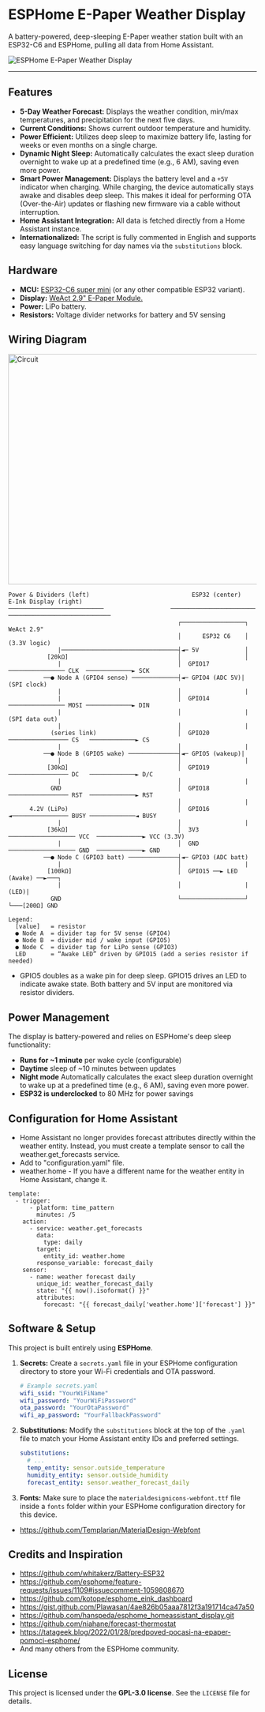 # ESPHome E-Paper Weather Display

A battery-powered, deep-sleeping E-Paper weather station built with an ESP32-C6 and ESPHome, pulling all data from Home Assistant.

![ESPHome E-Paper Weather Display](https://github.com/user-attachments/assets/40755404-2f58-46b8-8729-94c887d0f0c9)

---

## Features

- **5-Day Weather Forecast:** Displays the weather condition, min/max temperatures, and precipitation for the next five days.
- **Current Conditions:** Shows current outdoor temperature and humidity.
- **Power Efficient:** Utilizes deep sleep to maximize battery life, lasting for weeks or even months on a single charge.
- **Dynamic Night Sleep:** Automatically calculates the exact sleep duration overnight to wake up at a predefined time (e.g., 6 AM), saving even more power.
- **Smart Power Management:** Displays the battery level and a `+5V` indicator when charging. While charging, the device automatically stays awake and disables deep sleep. This makes it ideal for performing OTA (Over-the-Air) updates or flashing new firmware via a cable without interruption.
- **Home Assistant Integration:** All data is fetched directly from a Home Assistant instance.
- **Internationalized:** The script is fully commented in English and supports easy language switching for day names via the `substitutions` block.

## Hardware

- **MCU:** [ESP32-C6 super mini](https://www.espboards.dev/esp32/esp32-c6-super-mini/) (or any other compatible ESP32 variant).
- **Display:** [WeAct 2.9" E-Paper Module.](https://github.com/WeActStudio/WeActStudio.EpaperModule)
- **Power:** LiPo battery.
- **Resistors:** Voltage divider networks for battery and 5V sensing

## Wiring Diagram

<img width="606" height="467" alt="Circuit" src="https://github.com/user-attachments/assets/701f2e11-a6e7-4a6a-8308-e02831b1fd1d" />

```
Power & Dividers (left)                             ESP32 (center)             E-Ink Display (right)
───────────────────────────                   ────────────────────────      ─────────────────────────────
                                                ┌──────────────────┐            WeAct 2.9"
                                                │      ESP32 C6    │            (3.3V logic)
              |─────────────────────────────────┤◄─ 5V             │
           [20kΩ]                               │                  │
              |                                 │  GPIO17 ──────────────── CLK  ─────────────► SCK
          ──● Node A (GPIO4 sense) ─────────────┤◄─ GPIO4 (ADC 5V)|        (SPI clock)
              |                                 │                  |
              |                                 │  GPIO14 ──────────────── MOSI ─────────────► DIN
              |                                 │                  |    (SPI data out)
              |                                 │                  |
            (series link)                       │  GPIO20 ───────────────── CS   ─────────────► CS
              |                                 │                  |
          ──● Node B (GPIO5 wake) ──────────────┤◄─ GPIO5 (wakeup)|
              |                                 │                  |
           [30kΩ]                               │  GPIO19 ───────────────── DC   ─────────────► D/C
              |                                 │                  |
            GND                                 │  GPIO18 ───────────────── RST  ─────────────► RST
                                                │                  |
      4.2V (LiPo)                               │  GPIO16  ◄──────────────── BUSY ─────────────◄ BUSY
              |                                 │                  |
           [36kΩ]                               │  3V3  ─────────────────── VCC  ─────────────► VCC (3.3V)
              |                                 │  GND  ─────────────────── GND  ─────────────► GND
          ──● Node C (GPIO3 batt) ──────────────┤◄─ GPIO3 (ADC batt)
              |                                 │                  |
           [100kΩ]                              │  GPIO15 ──► LED (Awake) ──►───┐
              |                                 │                  |       (LED)|
            GND                                 └──────────────────┘            └───[200Ω] GND

Legend:
  [value]   = resistor
  ● Node A  = divider tap for 5V sense (GPIO4)
  ● Node B  = divider mid / wake input (GPIO5)
  ● Node C  = divider tap for LiPo sense (GPIO3)
  LED       = “Awake LED” driven by GPIO15 (add a series resistor if needed)
```
* GPIO5 doubles as a wake pin for deep sleep. GPIO15 drives an LED to indicate awake state. Both battery and 5V input are monitored via resistor dividers.

## Power Management
The display is battery-powered and relies on ESPHome's deep sleep functionality:

- **Runs for ~1 minute** per wake cycle (configurable)
- **Daytime** sleep of ~10 minutes between updates
- **Night mode** Automatically calculates the exact sleep duration overnight to wake up at a predefined time (e.g., 6 AM), saving even more power.
- **ESP32 is underclocked** to 80 MHz for power savings

## Configuration for Home Assistant
* Home Assistant no longer provides forecast attributes directly within the weather entity. Instead, you must create a template sensor to call the weather.get_forecasts service.
* Add to "configuration.yaml" file.
* weather.home - If you have a different name for the weather entity in Home Assistant, change it.
```yam
template:
  - trigger:
      - platform: time_pattern
        minutes: /5
    action:
      - service: weather.get_forecasts
        data:
          type: daily
        target:
          entity_id: weather.home
        response_variable: forecast_daily
    sensor:
      - name: weather forecast daily
        unique_id: weather_forecast_daily
        state: "{{ now().isoformat() }}"
        attributes:
          forecast: "{{ forecast_daily['weather.home']['forecast'] }}"
```
## Software & Setup

This project is built entirely using **ESPHome**.

1.  **Secrets:** Create a `secrets.yaml` file in your ESPHome configuration directory to store your Wi-Fi credentials and OTA password.
    ```yaml
    # Example secrets.yaml
    wifi_ssid: "YourWiFiName"
    wifi_password: "YourWiFiPassword"
    ota_password: "YourOtaPassword"
    wifi_ap_password: "YourFallbackPassword"
    ```

2.  **Substitutions:** Modify the `substitutions` block at the top of the `.yaml` file to match your Home Assistant entity IDs and preferred settings.
    ```yaml
    substitutions:
      # ...
      temp_entity: sensor.outside_temperature
      humidity_entity: sensor.outside_humidity
      forecast_entity: sensor.weather_forecast_daily
    ```

3.  **Fonts:** Make sure to place the `materialdesignicons-webfont.ttf` file inside a `fonts` folder within your ESPHome configuration directory for this device.
- https://github.com/Templarian/MaterialDesign-Webfont

## Credits and Inspiration

- https://github.com/whitakerz/Battery-ESP32
- https://github.com/esphome/feature-requests/issues/1109#issuecomment-1059808670
- https://github.com/kotope/esphome_eink_dashboard
- https://gist.github.com/Plawasan/4ae826b05aaa7812f3a191714ca47a50
- https://github.com/hanspeda/esphome_homeassistant_display.git
- https://github.com/niahane/forecast-thermostat
- https://tatageek.blog/2022/01/28/predpoved-pocasi-na-epaper-pomoci-esphome/
- And many others from the ESPHome community.



## License

This project is licensed under the **GPL-3.0 license**. See the `LICENSE` file for details.
